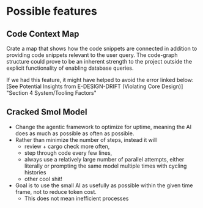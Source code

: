 # Possible features

## Code Context Map
Crate a map that shows how the code snippets are connected in addition to
providing code snippets relevant to the user query. The code-graph structure
could prove to be an inherent strength to the project outside the explicit
functionality of enabling database queries.

If we had this feature, it might have helped to avoid the error linked below:
[See Potential Insights from E-DESIGN-DRIFT (Violating Core Design)] "Section 4 System/Tooling Factors"

## Cracked Smol Model

- Change the agentic framework to optimize for uptime, meaning the AI does as much as possible as often as possible.
- Rather than minimize the number of steps, instead it will
  - review + cargo check more often,
  - step through code every few lines,
  - always use a relatively large number of parallel attempts, either literally or prompting the same model multiple times with cycling histories
  - other cool shit!
- Goal is to use the small AI as usefully as possible within the given time frame, not to reduce token cost.
  - This does not mean inefficient processes
